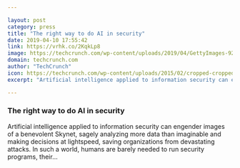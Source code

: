 ```yaml
---

layout: post
category: press
title: "The right way to do AI in security"
date: 2019-04-10 17:55:42
link: https://vrhk.co/2KqkLp8
image: https://techcrunch.com/wp-content/uploads/2019/04/GettyImages-924615116.jpg?w=600
domain: techcrunch.com
author: "TechCrunch"
icon: https://techcrunch.com/wp-content/uploads/2015/02/cropped-cropped-favicon-gradient.png?w=180
excerpt: "Artificial intelligence applied to information security can engender images of a benevolent Skynet, sagely analyzing more data than imaginable and making decisions at lightspeed, saving organizations from devastating attacks. In such a world, humans are barely needed to run security programs, their…"

---
```


### The right way to do AI in security

Artificial intelligence applied to information security can engender images of a benevolent Skynet, sagely analyzing more data than imaginable and making decisions at lightspeed, saving organizations from devastating attacks. In such a world, humans are barely needed to run security programs, their…